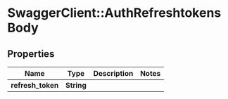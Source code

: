# SwaggerClient::AuthRefreshtokensBody

## Properties
Name | Type | Description | Notes
------------ | ------------- | ------------- | -------------
**refresh_token** | **String** |  | 

